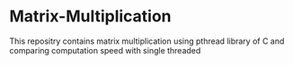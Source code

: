 # Matrix-Multiplication
This repositry contains matrix multiplication using pthread library of C and comparing computation speed with single threaded
